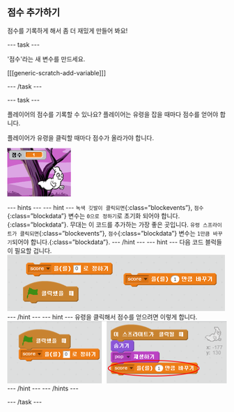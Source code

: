 ## 점수 추가하기

점수를 기록하게 해서 좀 더 재밌게 만들어 봐요!

--- task ---

'점수'라는 새 변수를 만드세요.

[[[generic-scratch-add-variable]]]

--- /task ---

--- task ---

플레이어의 점수를 기록할 수 있나요? 플레이어는 유령을 잡을 때마다 점수를 얻어야 합니다.

플레이어가 유령을 클릭할 때마다 점수가 올라가야 합니다.

![점수 올리기](images/ghost-score-test.png)

--- hints --- --- hint --- `녹색 깃발이 클릭되면`{:class=”blockevents”}, `점수`{:class=”blockdata”} 변수는 `0으로 정하기`로 초기화 되어야 합니다.{:class=”blockdata”}. 무대는 이 코드를 추가하는 가장 좋은 곳입니다. `유령 스프라이트가 클릭되면`{:class=”blockevents”}, `점수`{:class=”blockdata”} 변수는 `1만큼 바꾸기`되어야 합니다.{:class=”blockdata”}. --- /hint --- --- hint --- 다음 코드 블럭들이 필요할 겁니다. ![screenshot](images/ghost-score-blocks.png) --- /hint --- --- hint --- 유령을 클릭해서 점수를 얻으려면 이렇게 합니다. ![screenshot](images/ghost-score-code.png) --- /hint --- --- /hints ---

--- /task ---